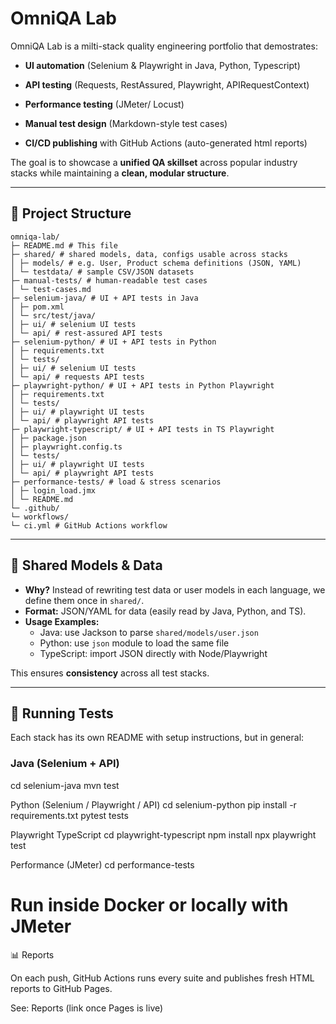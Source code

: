 # OmniQA Lab

OmniQA Lab is a milti-stack quality engineering portfolio that demostrates:
 - **UI automation** (Selenium & Playwright in Java, Python, Typescript)

 - **API testing** (Requests, RestAssured, Playwright, APIRequestContext)

 - **Performance testing** (JMeter/ Locust)

 - **Manual test design** (Markdown-style test cases)

 - **CI/CD publishing** with GitHub Actions (auto-generated html reports)

 The goal is to showcase a **unified QA skillset** across popular industry stacks while maintaining a **clean, modular structure**.

 ---

## 📂 Project Structure
```
omniqa-lab/
├─ README.md # This file
├─ shared/ # shared models, data, configs usable across stacks
│ ├─ models/ # e.g. User, Product schema definitions (JSON, YAML)
│ └─ testdata/ # sample CSV/JSON datasets
├─ manual-tests/ # human-readable test cases
│ └─ test-cases.md
├─ selenium-java/ # UI + API tests in Java
│ ├─ pom.xml
│ └─ src/test/java/
│ ├─ ui/ # selenium UI tests
│ └─ api/ # rest-assured API tests
├─ selenium-python/ # UI + API tests in Python
│ ├─ requirements.txt
│ └─ tests/
│ ├─ ui/ # selenium UI tests
│ └─ api/ # requests API tests
├─ playwright-python/ # UI + API tests in Python Playwright
│ ├─ requirements.txt
│ └─ tests/
│ ├─ ui/ # playwright UI tests
│ └─ api/ # playwright API tests
├─ playwright-typescript/ # UI + API tests in TS Playwright
│ ├─ package.json
│ ├─ playwright.config.ts
│ └─ tests/
│ ├─ ui/ # playwright UI tests
│ └─ api/ # playwright API tests
├─ performance-tests/ # load & stress scenarios
│ ├─ login_load.jmx
│ └─ README.md
└─ .github/
└─ workflows/
└─ ci.yml # GitHub Actions workflow
```

---

## 🔄 Shared Models & Data

- **Why?** Instead of rewriting test data or user models in each language, we define them once in `shared/`.
- **Format:** JSON/YAML for data (easily read by Java, Python, and TS).
- **Usage Examples:**
  - Java: use Jackson to parse `shared/models/user.json`
  - Python: use `json` module to load the same file
  - TypeScript: import JSON directly with Node/Playwright

This ensures **consistency** across all test stacks.

---

## 🚀 Running Tests

Each stack has its own README with setup instructions, but in general:

### Java (Selenium + API)
cd selenium-java
mvn test

Python (Selenium / Playwright / API)
cd selenium-python
pip install -r requirements.txt
pytest tests

Playwright TypeScript
cd playwright-typescript
npm install
npx playwright test

Performance (JMeter)
cd performance-tests
# Run inside Docker or locally with JMeter

📊 Reports

On each push, GitHub Actions runs every suite and publishes fresh HTML reports to GitHub Pages.

See: Reports (link once Pages is live)

